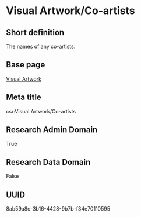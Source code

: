 # Visual Artwork/Co-artists
## Short definition
The names of any co-artists.
## Base page
[Visual Artwork](https://github.com/EuroCRIS/CASRAI-Dictionairies/blob/main/Objects/Visual%20Artwork.md)
## Meta title
csr:Visual Artwork/Co-artists
## Research Admin Domain
True
## Research Data Domain
False
## UUID
8ab59a8c-3b16-4428-9b7b-f34e70110595
